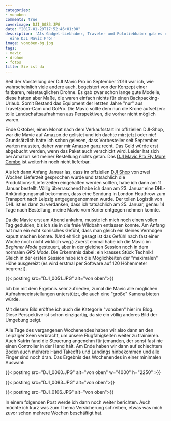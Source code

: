 ```yaml
---
categories:
- vonoben
comments: true
coverimage: DJI_0083.JPG
date: "2017-01-29T17:52:46+01:00"
description: 'Als Gadget-Liebhaber, Traveler und Fotoliebhaber gab es ein großes Ziel:
  eine DJI Mavic Pro!'
image: vonoben-bg.jpg
tags:
- mavic
- drohne
- fotos
title: Sie ist da
---
```


Seit der Vorstellung der DJI Mavic Pro im September 2016 war ich, wie wahrscheinlich viele andere auch, begeistert von der Konzept einer faltbaren, reisetauglichen Drohne. Es gab zwar schon lange gute Modelle, diese hatten aber Maße, die waren einfach nichts für einen Backpacking-Urlaub. Somit Bestand das Equipment der letzten Jahre "nur" aus Travelzoom-Cam und GoPro.
Die Mavic sollte dem nun die Krone aufsetzen: tolle Landschaftsaufnahmen aus Perspektiven, die vorher nicht möglich waren.

Ende Oktober, einen Monat nach dem Verkaufsstart im offiziellen DJI-Shop, war die Mavic auf Amazon.de gelistet und ich dachte mir: jetzt oder nie! Grundsätzlich hatte ich schon gelesen, dass Vorbesteller seit September warten mussten, daher war mir Amazon ganz recht. Das Geld würde erst abgebucht werden, wenn das Paket auch verschickt wird. Leider hat sich bei Amazon seit meiner Bestellung nichts getan. Das [DJI Mavic Pro Fly More Combo](http://amzn.to/2jKPAWi) ist weiterhin noch nicht lieferbar.

Als ich dann Anfang Januar las, dass im offziellen [DJI Shop](http://store.dji.com/de/product/mavic-pro) von zwei Wochen Lieferzeit gesprochen wurde und tatsächlich die Produktions-/Lieferzeiten eingehalten werden sollten, habe ich dann am 11. Januar bestellt. Völlig überraschend habe ich dann am 23. Januar eine DHL-Ankündigungsmail bekommen, dass eine Sendung in London Heathrow zum Transport nach Leipzig entgegengenommen wurde. Der tollen Logistik von DHL ist es dann zu verdanken, dass ich tatsächlich am 25. Januar, genau 14 Tage nach Bestellung, meine Mavic vom Kurier entgegen nehmen konnte.

Da die Mavic erst am Abend ankahm, musste ich mich noch einen vollen Tag gedulden, bis ich sie in die freie Wildbahn entlassen konnte. Am Anfang hat man ein echt komisches Gefühl, dass man gleich ein kleines Vermögen kaputt machen könnte. (Und ehrlich gesagt ist das Gefühl nach fast einer Woche noch nicht wirklich weg.) Zuerst einmal habe ich die Mavic im *Beginner Mode* gesteuert, aber in der gleichen Session noch in dem normalen *GPS Mode*. Die Erkenntnis dabei: ein krasses Stück Technik! Gleich in der ersten Session habe ich die Möglichkeiten der "maximalen" Höhe ausgereizt (es wird erstmal per Software auf 120 Höhenmeter begrenzt).

{{< postimg src="DJI_0051.JPG" alt="von oben">}}

Ich bin mit dem Ergebnis sehr zufrieden, zumal die Mavic alle möglichen Aufnahmeeinstellungen unterstützt, die auch eine "große" Kamera bieten würde.

Mit diesem Bild eröffne ich auch die Kategorie "vonoben" hier im Blog. Diese Perspektive ist schon einzigartig, da sie ein völlig anderes Bild der Umgebung zeigt.

Alle Tage des vergangenen Wochenendes haben wir also dann an den Leipziger Seen verbracht, um unsere Flugfähigkeiten weiter zu trainieren. Auch Katrin fand die Steuerung angenehm für 	jemanden, der sonst fast nie einen Controller in der Hand hält. Am Ende haben wir dann auf schlechtem Boden auch mehrere Hand Takeoffs und Landings hinbekommen und alle Finger sind noch dran. Das Ergebnis des Wochenendes in einer minimalen Auswahl:

{{< postimg src="DJI_0060.JPG" alt="von oben" w="4000" h="2250" >}}

{{< postimg src="DJI_0083.JPG" alt="von oben">}}

{{< postimg src="DJI_0106.JPG" alt="von oben">}}

In einem folgenden Post werde ich dann noch weiter berichten. Auch möchte ich kurz was zum Thema Versicherung schreiben, etwas was mich zuvor schon mehrere Wochen beschäftigt hat.